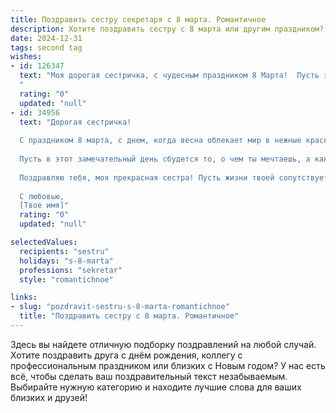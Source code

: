 ```yaml
---
title: Поздравить сестру секретаря с 8 марта. Романтичное
description: Хотите поздравить сестру с 8 марта или другим праздником? Наш ИИ создаст незабываемое поздравление, а вы обязательно выделитесь среди других.  
date: 2024-12-31
tags: second tag
wishes:
- id: 126347
  text: "Моя дорогая сестричка, с чудесным праздником 8 Марта!  Пусть эта весна будет для тебя особенно яркой и наполненной счастьем, как нежный весенний букет. Твой талант и грация, с которыми ты справляешься со всеми секретарскими делами, просто завораживают. Желаю тебе море любви, нежности и исполнения самых заветных мечтаний.  Будь всегда такой же прекрасной и неповторимой!
  "
  rating: "0"
  updated: "null"
- id: 34956
  text: "Дорогая сестричка!
  
  С праздником 8 марта, с днем, когда весна облекает мир в нежные краски! Ты — как свежий цветок, который наполняет жизнь радостью и светом. Твоя доброта и забота, проявляемые в каждодневной работе секретаря, создают гармонию и уют вокруг.
  
  Пусть в этот замечательный день сбудется то, о чем ты мечтаешь, а каждое утро приносит вдохновение и новые возможности! Желаю тебе любви, как в самых романтичных историях, и счастья, которое будет согревать твою душу.
  
  Поздравляю тебя, моя прекрасная сестра! Пусть жизни твоей сопутствует удача, а сердце переполняет счастье!
  
  С любовью,
  [Твое имя]"
  rating: "0"
  updated: "null"

selectedValues:
  recipients: "sestru"
  holidays: "s-8-marta"
  professions: "sekretar"
  style: "romantichnoe"

links:
- slug: "pozdravit-sestru-s-8-marta-romantichnoe"
  title: "Поздравить сестру с 8 марта. Романтичное"
---
```


Здесь вы найдете отличную подборку поздравлений на любой случай.
Хотите поздравить друга с днём рождения, коллегу с профессиональным праздником или близких с Новым годом? У нас есть всё, чтобы сделать ваш поздравительный текст незабываемым. Выбирайте нужную категорию и находите лучшие слова для ваших близких и друзей!
